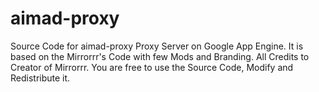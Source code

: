 aimad-proxy
===========

Source Code for aimad-proxy Proxy Server on Google App Engine. It is based on the Mirrorrr's Code with few Mods and Branding.
All Credits to Creator of Mirrorrr. You are free to use the Source Code, Modify and Redistribute it.